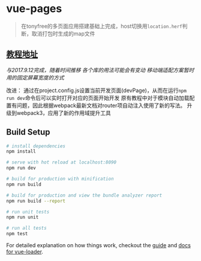 # vue-pages

> 在tonyfree的多页面应用搭建基础上完成，host切换用`location.herf`判断，取消打包时生成的map文件

## [教程地址](https://github.com/tonyfree/blog/issues/1)

*与2017.9.12完成，随着时间推移 各个库的用法可能会有变动 移动端适配方案暂时用的固定屏幕宽度的方式*

改进：
通过在project.config.js设置当前开发页面(devPage)，从而在运行`npm run dev`命令后可以实时打开对应的页面开始开发
原有教程中对于模块自动加载配置有问题，因此根据webpack最新文档对router项自动注入使用了新的写法。
升级到webpack3，应用了新的作用域提升工具

## Build Setup

``` bash
# install dependencies
npm install

# serve with hot reload at localhost:8090
npm run dev

# build for production with minification
npm run build

# build for production and view the bundle analyzer report
npm run build --report

# run unit tests
npm run unit

# run all tests
npm test
```

For detailed explanation on how things work, checkout the [guide](http://vuejs-templates.github.io/webpack/) and [docs for vue-loader](http://vuejs.github.io/vue-loader).

<!-- 尝试针对不同的环境用不同的接口 联调之前有无模拟接口-->
